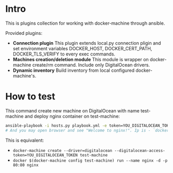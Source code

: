 # Intro

This is plugins collection for working with docker-machine through ansible.

Provided plugins:
* **Connection plugin** This plugin extends local.py connection pligin and set environment variables DOCKER_HOST, DOCKER_CERT_PATH, DOCKER_TLS_VERIFY to every exec commands. 
* **Machines creation/deletion module** This module is wrapper on docker-machine create/rm command. Include only DigitalOcean drivers.
* **Dynamic inventory** Build inventory from local configured docker-machine's.

# How to test

This command create new machine on DigitalOcean with name test-machine and deploy nginx container on test-machine:
```bash
ansible-playbook -i hosts.py playbook.yml -e token=YOU_DIGITALOCEAN_TOKEN
# And you may open browser and see "Welcome to nginx!". Ip is - `docker-machine ip test-machine`
```

This is equivalent:
* `docker-machine create --driver=digitalocean --digitalocean-access-token=YOU_DIGITALOCEAN_TOKEN test-machine`
* `docker $(docker-machine config test-machine) run --name nginx -d -p 80:80 nginx`

